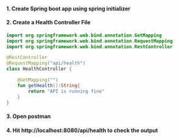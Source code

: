 #### 1. Create Spring boot app using spring initializer
#### 2. Create a **Health Controller File**

```kotlin
import org.springframework.web.bind.annotation.GetMapping
import org.springframework.web.bind.annotation.RequestMapping
import org.springframework.web.bind.annotation.RestController

@RestController
@RequestMapping("api/health")
class HealthController {

    @GetMapping("")
    fun getHealth():String{
        return "API is running fine"
    }
}
```

#### 3. Open postman
#### 4. Hit **http://localhost:8080/api/health** to check the output